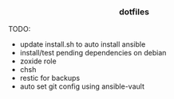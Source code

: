 <h3 align="center">dotfiles</h3>

TODO:

- update install.sh to auto install ansible
- install/test pending dependencies on debian
- zoxide role
- chsh
- restic for backups
- auto set git config using ansible-vault

